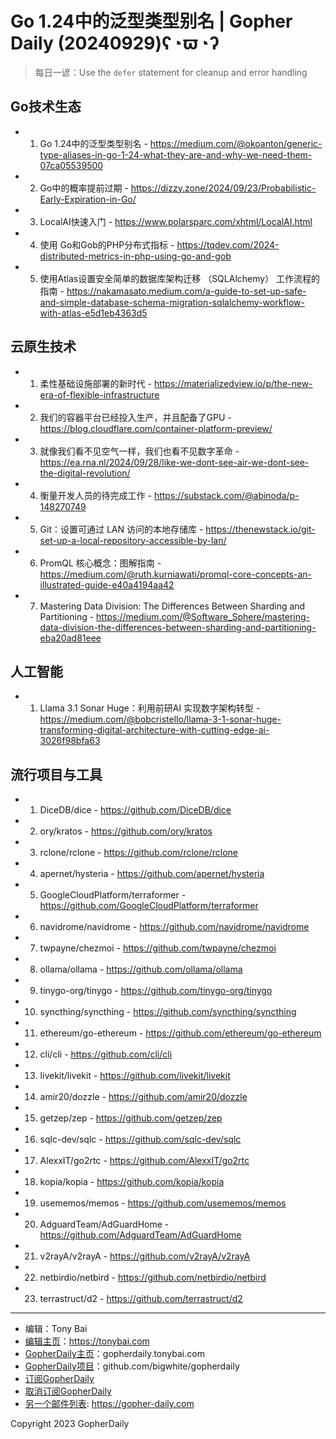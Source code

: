 # Go 1.24中的泛型类型别名 | Gopher Daily (20240929)ʕ◔ϖ◔ʔ

>每日一谚：Use the `defer` statement for cleanup and error handling

## Go技术生态


- 1. Go 1.24中的泛型类型别名 - https://medium.com/@okoanton/generic-type-aliases-in-go-1-24-what-they-are-and-why-we-need-them-07ca05539500

- 2. Go中的概率提前过期 - https://dizzy.zone/2024/09/23/Probabilistic-Early-Expiration-in-Go/

- 3. LocalAI快速入门 - https://www.polarsparc.com/xhtml/LocalAI.html

- 4. 使用 Go和Gob的PHP分布式指标 - https://tqdev.com/2024-distributed-metrics-in-php-using-go-and-gob

- 5. 使用Atlas设置安全简单的数据库架构迁移 （SQLAlchemy） 工作流程的指南 - https://nakamasato.medium.com/a-guide-to-set-up-safe-and-simple-database-schema-migration-sqlalchemy-workflow-with-atlas-e5d1eb4363d5


## 云原生技术


- 1. 柔性基础设施部署的新时代 - https://materializedview.io/p/the-new-era-of-flexible-infrastructure

- 2. 我们的容器平台已经投入生产，并且配备了GPU - https://blog.cloudflare.com/container-platform-preview/

- 3. 就像我们看不见空气一样，我们也看不见数字革命 - https://ea.rna.nl/2024/09/28/like-we-dont-see-air-we-dont-see-the-digital-revolution/

- 4. 衡量开发人员的待完成工作 - https://substack.com/@abinoda/p-148270749

- 5. Git：设置可通过 LAN 访问的本地存储库 - https://thenewstack.io/git-set-up-a-local-repository-accessible-by-lan/

- 6. PromQL 核心概念：图解指南 - https://medium.com/@ruth.kurniawati/promql-core-concepts-an-illustrated-guide-e40a4194aa42

- 7. Mastering Data Division: The Differences Between Sharding and Partitioning - https://medium.com/@Software_Sphere/mastering-data-division-the-differences-between-sharding-and-partitioning-eba20ad81eee


## 人工智能


- 1. Llama 3.1 Sonar Huge：利用前研AI 实现数字架构转型 - https://medium.com/@bobcristello/llama-3-1-sonar-huge-transforming-digital-architecture-with-cutting-edge-ai-3026f98bfa63


## 流行项目与工具


- 1. DiceDB/dice - https://github.com/DiceDB/dice

- 2. ory/kratos - https://github.com/ory/kratos

- 3. rclone/rclone - https://github.com/rclone/rclone

- 4. apernet/hysteria - https://github.com/apernet/hysteria

- 5. GoogleCloudPlatform/terraformer - https://github.com/GoogleCloudPlatform/terraformer

- 6. navidrome/navidrome - https://github.com/navidrome/navidrome

- 7. twpayne/chezmoi - https://github.com/twpayne/chezmoi

- 8. ollama/ollama - https://github.com/ollama/ollama

- 9. tinygo-org/tinygo - https://github.com/tinygo-org/tinygo

- 10. syncthing/syncthing - https://github.com/syncthing/syncthing

- 11. ethereum/go-ethereum - https://github.com/ethereum/go-ethereum

- 12. cli/cli - https://github.com/cli/cli

- 13. livekit/livekit - https://github.com/livekit/livekit

- 14. amir20/dozzle - https://github.com/amir20/dozzle

- 15. getzep/zep - https://github.com/getzep/zep

- 16. sqlc-dev/sqlc - https://github.com/sqlc-dev/sqlc

- 17. AlexxIT/go2rtc - https://github.com/AlexxIT/go2rtc

- 18. kopia/kopia - https://github.com/kopia/kopia

- 19. usememos/memos - https://github.com/usememos/memos

- 20. AdguardTeam/AdGuardHome - https://github.com/AdguardTeam/AdGuardHome

- 21. v2rayA/v2rayA - https://github.com/v2rayA/v2rayA

- 22. netbirdio/netbird - https://github.com/netbirdio/netbird

- 23. terrastruct/d2 - https://github.com/terrastruct/d2


----

- 编辑：Tony Bai
- [编辑主页](https://tonybai.com)：https://tonybai.com
- [GopherDaily主页](https://gopherdaily.tonybai.com)：gopherdaily.tonybai.com
- [GopherDaily项目](https://github.com/bigwhite/gopherdaily)：github.com/bigwhite/gopherdaily
- [订阅GopherDaily](https://gopherdaily.tonybai.com/subscribe)
- [取消订阅GopherDaily](https://gopherdaily.tonybai.com/unsubscribe)
- [另一个邮件列表](https://gopher-daily.com): https://gopher-daily.com

Copyright 2023 GopherDaily
